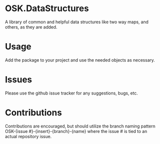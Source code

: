 # OSK.DataStructures
A library of common and helpful data structures like two way maps, and others, as they are added.

# Usage
Add the package to your project and use the needed objects as necessary.

# Issues
Please use the github issue tracker for any suggestions, bugs, etc.

# Contributions
Contributions are encouraged, but should utilize the branch naming pattern OSK-{issue #}-{insert}-{branch}-{name} where the issue # is tied to an actual repository issue.
